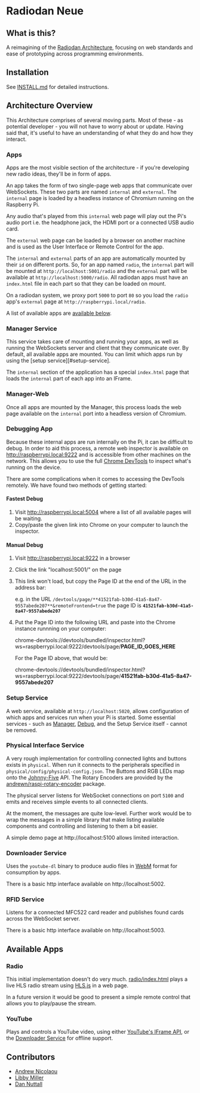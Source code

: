 # Radiodan Neue

## What is this?

A reimagining of the [Radiodan Architecture](http://radiodan.net), focusing on
web standards and ease of prototyping across programming environments.

## Installation

See [INSTALL.md](docs/INSTALL.md) for detailed instructions.

## Architecture Overview

This Architecture comprises of several moving parts. Most of these - as
potential developer - you will not have to worry about or update. Having said
that, it's useful to have an understanding of what they do and how they
interact.

### Apps

Apps are the most visible section of the architecture - if you're developing
new radio ideas, they'll be in form of apps.

An app takes the form of two single-page web apps that communicate over
WebSockets. These two parts are named `internal` and `external`. The `internal`
page is loaded by a headless instance of Chromium running on the Raspberry Pi.

Any audio that's played from this `internal` web page will play out the Pi's
audio port i.e. the headphone jack, the HDMI port or a connected USB audio
card.

The `external` web page can be loaded by a browser on another machine and is
used as the User Interface or Remote Control for the app.

The `internal` and `external` parts of an app are automatically mounted by
their `id` on different ports. So, for an app named `radio`, the `internal`
part will be mounted at `http://localhost:5001/radio` and the `external` part
will be available at `http://localhost:5000/radio`. All radiodan apps must have
an `index.html` file in each part so that they can be loaded on mount.

On a radiodan system, we proxy port `5000` to port `80` so you load the `radio`
app's `external` page at `http://raspberrypi.local/radio`.

A list of available apps are [available below](#available-apps).

### Manager Service

This service takes care of mounting and running your apps, as well as running
the WebSockets server and client that they communicate over. By default, all
available apps are mounted. You can limit which apps run by using the [setup
service][#setup-service].

The `internal` section of the application has a special `index.html` page that
loads the `internal` part of each app into an IFrame.

### Manager-Web

Once all apps are mounted by the Manager, this process loads the web page
available on the `internal` port into a headless version of Chromium.

### Debugging App

Because these internal apps are run internally on the Pi, it can be difficult to
debug. In order to aid this process, a remote web inspector is available on
http://raspberrypi.local:9222 and is accessible from other machines on the
network. This allows you to use the full [Chrome
DevTools](https://developers.google.com/web/tools/chrome-devtools/) to inspect
what's running on the device.

There are some complications when it comes to accessing the DevTools remotely.
We have found two methods of getting started:

#### Fastest Debug

1. Visit http://raspberrypi.local:5004 where a list of all available pages will
   be waiting.
2. Copy/paste the given link into Chrome on your computer to launch the
   inspector.

#### Manual Debug

1. Visit http://raspberrypi.local:9222 in a browser
2. Click the link "localhost:5001/" on the page
3. This link won't load, but copy the Page ID at the end of the URL in the
   address bar:

   e.g. in the URL
`/devtools/page/**41521fab-b30d-41a5-8a47-9557abede207**&remoteFrontend=true`
the page ID is **`41521fab-b30d-41a5-8a47-9557abede207`**

4. Put the Page ID into the following URL and paste into the Chrome instance
   runnning on your computer:

   chrome-devtools://devtools/bundled/inspector.html?ws=raspberrypi.local:9222/devtools/page/**PAGE_ID_GOES_HERE**

    For the Page ID above, that would be:

    chrome-devtools://devtools/bundled/inspector.html?ws=raspberrypi.local:9222/devtools/page/**41521fab-b30d-41a5-8a47-9557abede207**

### Setup Service

A web service, available at `http://localhost:5020`, allows configuration of
which apps and services run when your Pi is started. Some essential services -
such as [Manager](#manager-service), [Debug](#debug-service), and the Setup
Service itself -  cannot be removed.

### Physical Interface Service

A very rough implementation for controlling connected lights and buttons exists
in `physical`. When run it connects to the peripherals specified in
`physical/config/physical-config.json`. The Buttons and RGB LEDs map onto the
[Johnny-Five](http://johnny-five.io) API. The Rotary Encoders are provided by
the
[andrewn/raspi-rotary-encoder](https://github.com/andrewn/raspi-rotary-encoder)
package.

The physical server listens for WebSocket connections on port `5100` and emits
and receives simple events to all connected clients.

At the moment, the messages are quite low-level. Further work would be to wrap
the messages in a simple library that make listing available components and
controlling and listening to them a bit easier.

A simple demo page at http://localhost:5100 allows limited interaction.

### Downloader Service

Uses the `youtube-dl` binary to produce audio files in
[WebM](https://www.webmproject.org/) format for consumption by apps.

There is a basic http interface available on http://localhost:5002.

### RFID Service

Listens for a connected MFC522 card reader and publishes found cards across the
WebSocket server.

There is a basic http interface available on http://localhost:5003.

## Available Apps

### Radio

This initial implementation doesn't do very much.
[radio/index.html](radio/index.html)  plays a live HLS radio stream using
[HLS.js](https://github.com/dailymotion/hls.js) in a web page.

In a future version it would be good to present a simple remote control that
allows you to play/pause the stream.

### YouTube

Plays and controls a YouTube video, using either [YouTube's IFrame
API](https://developers.google.com/youtube/iframe_api_reference), or the
[Downloader Service](#downloader-service) for offline support.

## Contributors

- [Andrew Nicolaou](https://github.com/andrewn)
- [Libby Miller](https://github.com/libbymiller)
- [Dan Nuttall](https://github.com/pixelblend)
